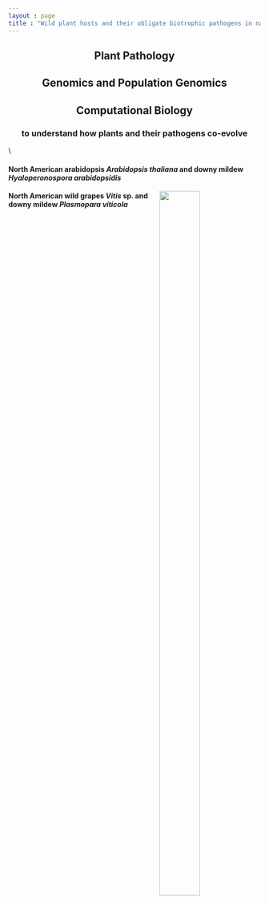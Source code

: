 ```yaml
---
layout : page
title : "Wild plant hosts and their obligate biotrophic pathogens in natural ecosystems"
---
```


<h2 style="text-align: center;">Plant Pathology</h2> 
<h2 style="text-align: center;">Genomics and Population Genomics</h2> 
<h2 style="text-align: center;">Computational Biology</h2>

<h3 style="text-align: center;">to understand how plants and their pathogens co-evolve </h3>

\\

#### North American arabidopsis *Arabidopsis thaliana* and downy mildew *Hyaloperonospora arabidopsidis*
<img align="right" src="/assets/images/Gautam_Hpa_infectedPlant.JPG" height="60%" width="40%"/>



####  North American wild grapes *Vitis* sp. and downy mildew *Plasmopara viticola* 


